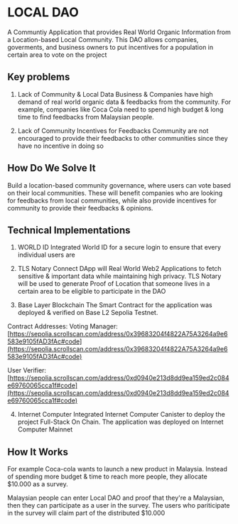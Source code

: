 # LOCAL DAO

A Communtiy Application that provides Real World Organic Information from a Location-based Local Community. This DAO allows companies, goverments, and business owners to put incentives for a population in certain area to vote on the project

## Key problems

1. Lack of Community & Local Data
Business & Companies have high demand of real world organic data & feedbacks from the community. 
For example, companies like Coca Cola need to spend high budget & long time to find feedbacks from Malaysian people. 

2. Lack of Community Incentives for Feedbacks
Community are not encouraged to provide their feedbacks to other communities since they have no incentive in doing so

## How Do We Solve It
Build a location-based community governance, where users can vote based on their local communities. These will benefit companies who are looking for feedbacks from local communities, while also provide incentives for community to provide their feedbacks & opinions.

## Technical Implementations
1. WORLD ID
Integrated World ID for a secure login to ensure that every individual users are 

2. TLS Notary
Connect DApp will Real World Web2 Applications to fetch sensitive & important data while maintaining high privacy. TLS Notary will be used to generate Proof of Location that someone lives in a certain area to be eligible to participate in the DAO

3. Base Layer Blockchain
The Smart Contract for the application was deployed & verified on Base L2 Sepolia Testnet.

Contract Addresses:
Voting Manager: [https://sepolia.scrollscan.com/address/0x39683204f4822A75A3264a9e6583e9105fAD3fAc#code](https://sepolia.scrollscan.com/address/0x39683204f4822A75A3264a9e6583e9105fAD3fAc#code)

User Verifier: [https://sepolia.scrollscan.com/address/0xd0940e213d8dd9ea159ed2c084e69760065cca1f#code](https://sepolia.scrollscan.com/address/0xd0940e213d8dd9ea159ed2c084e69760065cca1f#code)

4. Internet Computer
Integrated Internet Computer Canister to deploy the project Full-Stack On Chain. The application was deployed on Internet Computer Mainnet

## How It Works
For example
Coca-cola wants to launch a new product in Malaysia. Instead of spending more budget & time to reach more people, they allocate $10.000 as a survey.

Malaysian people can enter Local DAO and proof that they're a Malaysian, then they can participate as a user in the survey.
The users who pariticipate in the survey will claim part of the distributed $10.000